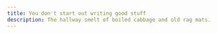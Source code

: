 ```yaml
---
title: You don't start out writing good stuff
description: The hallway smelt of boiled cabbage and old rag mats.
---
```

